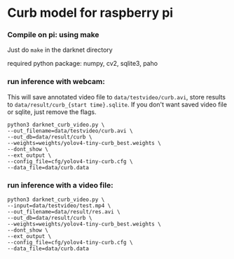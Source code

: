 # Curb model for raspberry pi

### Compile on pi: using make

Just do `make` in the darknet directory

required python package: numpy, cv2, sqlite3, paho

### run inference with webcam:

This will save annotated video file to `data/testvideo/curb.avi`, store results to `data/result/curb_{start time}.sqlite`. If you don't want saved video file or sqlite, just remove the flags.

```
python3 darknet_curb_video.py \
--out_filename=data/testvideo/curb.avi \
--out_db=data/result/curb \
--weights=weights/yolov4-tiny-curb_best.weights \
--dont_show \
--ext_output \
--config_file=cfg/yolov4-tiny-curb.cfg \
--data_file=data/curb.data
```

### run inference with a video file:

```
python3 darknet_curb_video.py \
--input=data/testvideo/test.mp4 \
--out_filename=data/result/res.avi \
--out_db=data/result/curb \
--weights=weights/yolov4-tiny-curb_best.weights \
--dont_show \
--ext_output \
--config_file=cfg/yolov4-tiny-curb.cfg \
--data_file=data/curb.data
```
